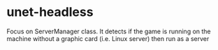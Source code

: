 # unet-headless

Focus on ServerManager class. It detects if the game is running on the machine without a graphic card (i.e. Linux server) then run as a server 
